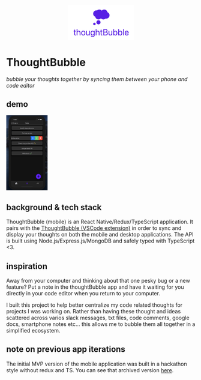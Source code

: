 <div align="center"><img src="./logoLight.png" width="35%" height="35%"></img></div>

# ThoughtBubble
*bubble your thoughts together by syncing them between your phone and code editor*

## demo
<a href="https://www.youtube.com/watch?v=Cnm7NbBWU6c" target="_blank"><img src="./demoScreenshot.png" height="200" width="auto"></a>

## background & tech stack
ThoughtBubble (mobile) is an React Native/Redux/TypeScript application. It pairs with the [ThoughtBubble (VSCode extension)](https://github.com/lukehatcher/vscode-todo-extension) in order to sync and display your thoughts on both the mobile and desktop applications. The API is built using Node.js/Express.js/MongoDB and safely typed with TypeScript <3.

## inspiration
Away from your computer and thinking about that one pesky bug or a new feature? Put a note in the thoughtBubble app and have it waiting for you directly in your code editor when you return to your computer.

I built this project to help better centralize my code related thoughts for projects I was working on. Rather than having these thought and ideas scattered across varios slack messages, txt files, code comments, google docs, smartphone notes etc... this allows me to bubble them all together in a simplified ecosystem.

## note on previous app iterations
The initial MVP version of the mobile application was built in a hackathon style without redux and TS. You can see that archived version [here](https://github.com/lukehatcher/vscode-ios-todos).